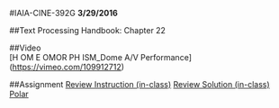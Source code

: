 #IAIA-CINE-392G
**3/29/2016**
  
##Text
Processing Handbook: Chapter 22  

##Video  
[H OM E OMOR PH ISM_Dome A/V Performance]  
(https://vimeo.com/109912712)  

##Assignment
[Review Instruction (in-class)](../demo/Review/Review.md) 
[Review Solution (in-class)](../demo/Review/Review.pde)  
[Polar](../assignment/A6-Polar.md) 
